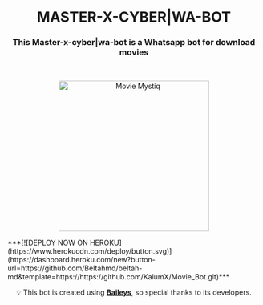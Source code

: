 <h1 align="center">MASTER-X-CYBER|WA-BOT</h1>
<h3 align="center">This Master-x-cyber|wa-bot is a Whatsapp bot for download movies</h3>
<br>
<p align="center">
  <img src="https://telegra.ph/file/ec424e85850cbe9409517.jpg" alt="Movie Mystiq" height="300">
</p>
 ***[![DEPLOY NOW ON HEROKU](https://www.herokucdn.com/deploy/button.svg)](https://dashboard.heroku.com/new?button-url=https://github.com/Beltahmd/beltah-md&template=https://https://github.com/KalumX/Movie_Bot.git)***
<p align="center">  
  💡 This bot is created using <strong><a href="https://github.com/WhiskeySockets/Baileys">Baileys</a></strong>, so special thanks to its developers.
</p>
